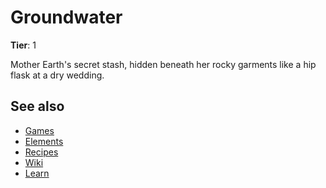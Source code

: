 # Groundwater

**Tier**: 1

Mother Earth's secret stash, hidden beneath her rocky garments like a hip flask at a dry wedding.

## See also

* [Games](/wiki/games)
* [Elements](/wiki/elements)
* [Recipes](/wiki/recipes)
* [Wiki](/wiki/index)
* [Learn](/learn/index)
